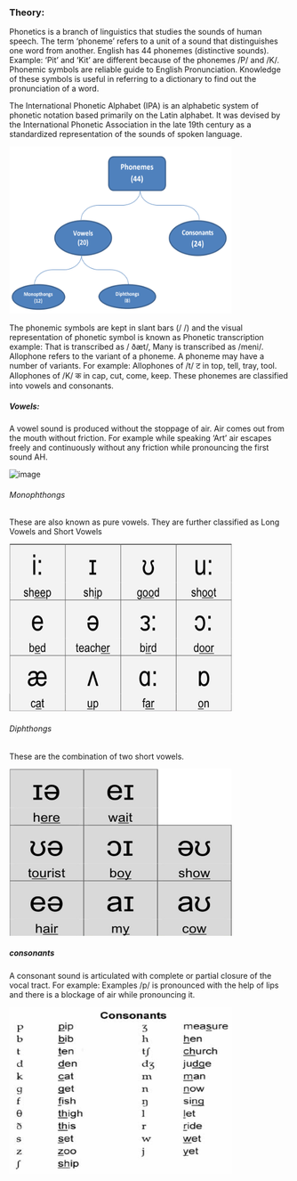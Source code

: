 
 <div class="content">
            <h3 style="font-weight: 1200;"> Theory:</h3>
                <p>Phonetics is a branch of linguistics that studies the sounds of human speech.  The term ‘phoneme’ refers to a unit of a sound that distinguishes one word from another.
                   English has 44 phonemes (distinctive sounds). 
                  Example: ‘Pit’ and ‘Kit’ are different because of the phonemes /P/ and /K/.  
                  Phonemic symbols are reliable guide to English Pronunciation. Knowledge of these symbols is useful in referring to a dictionary to find out the pronunciation of a word.</p>
                <p>The International Phonetic Alphabet (IPA) is an alphabetic system of phonetic notation based primarily on the Latin alphabet. 
                      It was devised by the International Phonetic Association in the late 19th century as a standardized representation of the sounds of spoken language.</p>
                <img style="width: 400px" height="300x" margin-left="30%"; src="images/img1.png" alt="image">
                <p>The phonemic symbols are kept in slant bars (/ /) and the visual representation of phonetic symbol is known as Phonetic transcription example: That is transcribed as / ðæt/, Many is transcribed as /meni/.
                        Allophone refers to the variant of a phoneme.  A phoneme may have a number of variants.  For example: Allophones of /t/   ट in top, tell, tray, tool.
                                Allophones of /K/   क in cap, cut, come, keep.  
                        These phonemes are classified into vowels and consonants.  
                </p>
                <h5>Vowels:</h5>
                <p>A vowel sound is produced without the stoppage of air. Air comes out from the mouth without friction. 
                    For example while speaking ‘Art’ air escapes freely and continuously without any friction while pronouncing the first sound AH. </p>
                    <img style="width: 400px" height="300x"; src="images/vowels.jpg" alt="image">
                <h6>Monophthongs</h6>
                <p>These are also known as pure vowels. They are further classified as Long Vowels and Short Vowels</p>
                <img style="width: 400px" height="300x"; src="images/monophthongs.png" alt="image">
                <h6>Diphthongs</h6>
                <p>These are the combination of two short vowels.</p>
                <img style="width: 400px" height="300x"; src="images/diphthong.png" alt="image">
                <h5>consonants</h5>
                <p>A consonant sound is articulated with complete or partial closure of the vocal tract. 
                    For example: Examples /p/ is pronounced with the help of lips and there is a blockage of air while pronouncing it. </p>
                    <img style="width: 400px" height="300x"; src="images/consonants.jpg" alt="image">
            </div>
        </section>
    </div>
